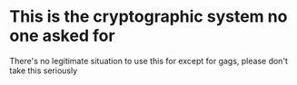 # This is the cryptographic system no one asked for
There's no legitimate situation to use this for except for gags, please don't take this seriously
